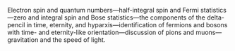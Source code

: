 Electron spin and quantum numbers—half-integral spin and Fermi statistics—zero and integral spin and Bose statistics—the components of the delta-pencil in time, eternity, and hyparxis—identification of fermions and bosons with time- and eternity-like orientation—discussion of pions and muons—gravitation and the speed of light.